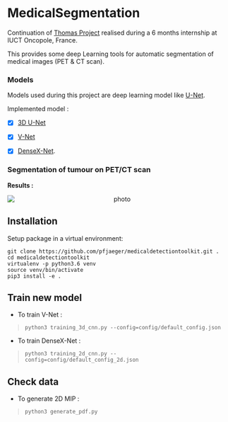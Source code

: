 # MedicalSegmentation

Continuation of  [Thomas Project](https://github.com/ThomasT3563/medical-segmentation) realised during a 6 months internship at IUCT Oncopole, France.

This provides some deep Learning tools for automatic segmentation of medical images (PET & CT scan).

### Models
Models used during this project are deep learning model like [U-Net](https://arxiv.org/abs/1505.04597). 

Implemented model :

- [x] [3D U-Net](https://arxiv.org/abs/1606.06650)
- [x] [V-Net](https://arxiv.org/abs/1606.04797)
- [x] [DenseX-Net](https://ieeexplore.ieee.org/stamp/stamp.jsp?arnumber=8946601).


### Segmentation of tumour on PET/CT scan

**Results :**

<p align="center">
<img style="display: block; margin: auto;" alt="photo" src="./GIF_example_segmentation.gif">
</p>


##  Installation
Setup package in a virtual environment:
```
git clone https://github.com/pfjaeger/medicaldetectiontoolkit.git .
cd medicaldetectiontoolkit
virtualenv -p python3.6 venv
source venv/bin/activate
pip3 install -e .
```


## Train new model
- To train V-Net :
> `python3 training_3d_cnn.py --config=config/default_config.json` 
- To train DenseX-Net :
> `python3 training_2d_cnn.py --config=config/default_config_2d.json` 

## Check data
- To generate 2D MIP :
> `python3 generate_pdf.py`




